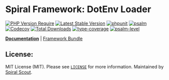 # Spiral Framework: DotEnv Loader

[![PHP Version Require](https://poser.pugx.org/spiral/dotenv-bridge/require/php)](https://packagist.org/packages/spiral/dotenv-bridge)
[![Latest Stable Version](https://poser.pugx.org/spiral/dotenv-bridge/v/stable)](https://packagist.org/packages/spiral/dotenv-bridge)
[![phpunit](https://github.com/spiral/dotenv-bridge/actions/workflows/phpunit.yml/badge.svg)](https://github.com/spiral/dotenv-bridge/actions)
[![psalm](https://github.com/spiral/dotenv-bridge/actions/workflows/psalm.yml/badge.svg)](https://github.com/spiral/dotenv-bridge/actions)
[![Codecov](https://codecov.io/gh/spiral/dotenv-bridge/branch/master/graph/badge.svg)](https://codecov.io/gh/spiral/dotenv-bridge/)
[![Total Downloads](https://poser.pugx.org/spiral/dotenv-bridge/downloads)](https://packagist.org/packages/spiral/dotenv-bridge)
[![type-coverage](https://shepherd.dev/github/spiral/dotenv-bridge/coverage.svg)](https://shepherd.dev/github/spiral/dotenv-bridge)
[![psalm-level](https://shepherd.dev/github/spiral/dotenv-bridge/level.svg)](https://shepherd.dev/github/spiral/dotenv-bridge)

<b>[Documentation](https://spiral.dev/docs/extension-dotenv)</b> | [Framework Bundle](https://github.com/spiral/framework)

## License:

MIT License (MIT). Please see [`LICENSE`](./LICENSE) for more information. Maintained by [Spiral Scout](https://spiralscout.com).
